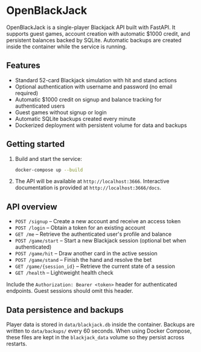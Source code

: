 # OpenBlackJack

OpenBlackJack is a single-player Blackjack API built with FastAPI. It supports guest games, account creation with automatic $1000 credit, and persistent balances backed by SQLite. Automatic backups are created inside the container while the service is running.

## Features

- Standard 52-card Blackjack simulation with hit and stand actions
- Optional authentication with username and password (no email required)
- Automatic $1000 credit on signup and balance tracking for authenticated users
- Guest games without signup or login
- Automatic SQLite backups created every minute
- Dockerized deployment with persistent volume for data and backups

## Getting started

1. Build and start the service:

   ```bash
   docker-compose up --build
   ```

2. The API will be available at `http://localhost:3666`. Interactive documentation is provided at `http://localhost:3666/docs`.

## API overview

- `POST /signup` – Create a new account and receive an access token
- `POST /login` – Obtain a token for an existing account
- `GET /me` – Retrieve the authenticated user's profile and balance
- `POST /game/start` – Start a new Blackjack session (optional bet when authenticated)
- `POST /game/hit` – Draw another card in the active session
- `POST /game/stand` – Finish the hand and resolve the bet
- `GET /game/{session_id}` – Retrieve the current state of a session
- `GET /health` – Lightweight health check

Include the `Authorization: Bearer <token>` header for authenticated endpoints. Guest sessions should omit this header.

## Data persistence and backups

Player data is stored in `data/blackjack.db` inside the container. Backups are written to `data/backups/` every 60 seconds. When using Docker Compose, these files are kept in the `blackjack_data` volume so they persist across restarts.
